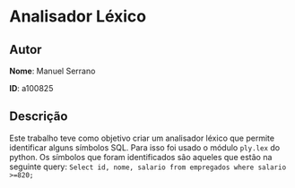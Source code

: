 # Analisador Léxico

## Autor
**Nome**: Manuel Serrano

**ID**: a100825

## Descrição
Este trabalho teve como objetivo criar um analisador léxico que permite identificar alguns símbolos SQL. Para isso foi usado o módulo `ply.lex` do python. Os símbolos que foram identificados são aqueles que estão na seguinte query: `Select id, nome, salario from empregados where salario >=820;`